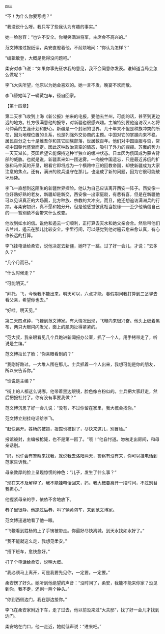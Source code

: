     四三 

   “不！为什么你要写呢？”

   “我没说什么呀。我只写了些我认为有趣的事实。”

   她一脸愁容：“也许不安全。你嘲笑满洲将军，主席会不高兴的。”

   范文博接过报纸读，柔安直瞪着他，不耐烦地问：“你认为怎样？”

   “编辑敢登，大概是觉得没问题吧。”

   柔安对李飞说：“如果你事先征求我的意见，我不会同意你发表。谁知道当局会怎么做呢？”

   李飞大失所望，他原以为她会喜欢的。她一言不发，晚宴不欢而散。

   李飞替她叫了一辆黄包车，径自回家。

   【第十四章】

   第二天李飞收到上海《新公报》拍来的电报。要他去兰州，可能的话，甚至到更边远的地方。社方很满意他的报导，对新疆也很感兴趣。主编特别要他追访汉人名将马仲英的生涯计划和野心。新疆是一个封闭的世界，几十年来不但是种族冲突的所在，因为地理位置的关系，也是列强外交协商的主题。中国对它的掌握向来不稳。居民百分之七十是维吾尔和其它回族部落，世居数百年。他们对中国臣服与否，常视中国朝代盛衰而定。因此这种政治真空的情态，吸引了外力的觊觎。苏俄的势力一天天滋长。英国希望它能保持这种半独立的缓冲状态。日本因为俄国成为蒙古背部的威胁。也就是说，新疆素来如一团迷雾，一向被中国遗忘，只是最近苏俄的扩张和马仲英的开垦，眼看它即将成为一个横跨中亚的回教帝国，却使新疆成为大家注意的焦点。还有，满洲的败兵退守在那儿，也造成了新的问题，因为它很可能破坏局势。

   李飞一直想到这陌生的新疆世界探险。他认为自己应该离开西安一阵子。西安像一位好熟好熟的老友，新疆却是新交，西安像一出家庭剧，有悲有喜，但是在新疆他可以见识真正的大场面，比方种族、宗教的大冲突。而且，他还想追访满洲兵的行踪。与柔安初识，真不愿和她分开。但是他感觉彼此相当投缘——至少他确信自己的——暂别绝不会带来什么改变。

   他收到如水的信。说他和遏云一切顺利，正打算去天水和她父亲会合。然后带他们去兰州，遏云在那儿比较安全。字里行间，可以感觉到他对遏云愈来愈认真，有心作长远的打算。

   李飞挂电话给柔安，说他决定去新疆，她吓了一跳。过了好一会儿，才说：“去多久？”

   “几个月而已。”

   “什么时候走？”

   “可能明天。”

   “拜托，飞，今晚我不能出来，明天可以，六点才能，春假期间我打算到三岔驿去看父亲，希望你也去。”

   “好哇。明天见。”

   第二天四点钟，飞鞭到范文博家。有大情况出现，飞鞭向来很兴奋。他头上缠着黑布，两只大眼闪闪发光，面上的肌肉扯得紧紧的。

   “范大叔，我亲眼看见几个兵跑进新闻报办公室，抓了一个人，用手铐带走了，听说是主编。”

   范文博拉长了脸：“你亲眼看到的？”

   “我刚好路过。一大堆人围在那儿。士兵抓着一个人出来，我想可能是你的朋友，所以来告诉你。”

   “谁说是主编？”

   “街上的人都这么说哪。他带着黑边眼镜，脸色像白粉似的。士兵把大家赶走，然后把报社封了。你有没有事要我做？”

   范文博沉思了好一会儿说：“没有，不过你留在家里，我大概会找你。”

   范文博立刻挂电话给李飞。

   “赶快离开。姓杨的被抓，报馆也被封了，尽快来这儿，别冒险。”

   报馆被封，主编被枪毙，也不是第一回了。“哦！”他自忖道。匆匆走出房间，和母亲话别。

   “妈，也许会有警察来找我，就说我去洛阳两天，警察有没有来，你可以挂电话到范家告诉我。”

   母亲敦厚的脸上呈现惊慌的神色：“儿子，发生了什么事？”

   “现在来不及解释了。我不能挂电话回来，妈，我大概要离开一段时间，不过别替我担心。”

   他握紧母亲的手，依依不舍地放下。

   巷子里很静，他跑过后巷，叫了辆黄包车，来到范文博家。

   范文博迅速地看了他一眼。

   “飞鞭看到姓杨的上了手铐被带走。你最好尽快离城，到天水找如水好了。”

   “我不能就这么走，我想见柔安。”

   “搭下班车，愈快愈好。”

   打了个电话给柔安，说明大概。

   “我必须马上离开，可是我要先见你，一定要。一定要。”

   柔安愣了好久。她听到他绝望的声音：“没时间了，柔安，我能不能来你家？没见到你，我不走，还剩一两个钟头。”

   “你到西侧边门，我在那边接你。”

   李飞在柔安家附近下车，走了过去，他以前没来过“大夫邸”，找了好一会儿才找到边门。

   柔安站在门口，他一走近，她就低声说：“进来吧。”

